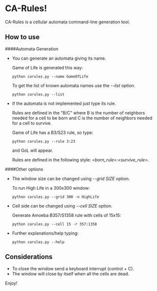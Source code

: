 CA-Rules!
=========

CA-Rules is a cellular automata command-line generation tool.

How to use
----------

####Automata Generation

* You can generate an automata giving its name.

  Game of Life is generated this way:

  ```
  python carules.py --name GameOfLife
  ```
  To get the list of known automata names use the *--list* option.
  ```
  python carules.py --list
  ```

* If the automata is not implemented just type its rule.

  Rules are defined in the "B/C" where B is the number of neighbors needed for a cell to be born and C is the number of neighbors needed for a cell to survive.

  Game of Life has a B3/S23 rule, so type:
  ```
  python carules.py --rule 3:23
  ```
  and GoL will appear.
  
  Rules are defined in the following style: *<born_rule>:<survive_rule>.*

####Other options

* The window size can be changed using *--grid SIZE* option.
  
  To run High Life in a 300x300 window:
  ```
  python carules.py --grid 300 -n HighLife
  ```
* Cell side can be changed using *--cell SIZE* option.
  
  Generate Amoeba B357/S1358 rule with cells of 15x15:
  ```
  python carules.py --cell 15 -r 357:1358
  ```
  
* Further explanations/help typing:
  ```
  python carules.py --help
  ```

Considerations
--------------

* To close the window send a keyboard interrupt (control + C).
* The window will close by itself when all the cells are dead.


Enjoy!
